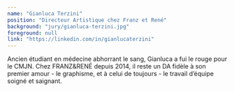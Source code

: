 ```yaml
---
name: "Gianluca Terzini"
position: "Directeur Artistique chez Franz et René"
background: "jury/gianluca-terzini.jpg"
foreground: null
link: "https://linkedin.com/in/gianlucaterzini"
---
```

Ancien étudiant en médecine abhorrant le sang, Gianluca a fui le rouge pour le CMJN. Chez FRANZ&RENÉ depuis 2014, il reste un DA fidèle à son premier amour - le graphisme, et à celui de toujours - le travail d’équipe soigné et saignant.
